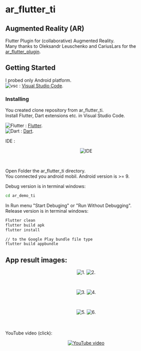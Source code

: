 # ar_flutter_ti

## Augmented Reality (AR)
Flutter Plugin for (collaborative) Augmented Reality.<br>
Many thanks to Oleksandr Leuschenko and CariusLars for the 
[ar_flutter_plugin](https://github.com/CariusLars/ar_flutter_plugin).<br>

## Getting Started<br>
I probed only Android platform.<br>
![vsc](ar_demo_ti/images/vscicon1.png) : [Visual Studio Code](https://code.visualstudio.com/).<br>

### Installing<br>
You created clone repository from ar_flutter_ti.<br>
Install Flutter, Dart extensions etc. in Visual Studio Code.<br>


![Flutter](ar_demo_ti/images/fluttericon1.png) : [Flutter](https://flutter.dev/).<br>
![Dart](ar_demo_ti/images/darticon1.png) : [Dart](https://dart.dev/).<br>

IDE :
<div align="center">

![IDE](ar_demo_ti/images/vsc.jpg)

</div><br>

Open Folder the ar_flutter_ti directory.<br>
You connected you android mobil. Android version is >= 9. <br>

Debug version is in terminal windows:
```bash
cd ar_demo_ti
```
In Run menu "Start Debuging" or "Run Without Debugging". <br>
Release version is in terminal windows: <br>

```bash
Flutter clean
flutter build apk
flutter install

// to the Google Play bundle file type
flutter build appbundle 
```

## App result images:<br>
<div align="center">

![1.](ar_demo_ti/images/ar_demo_ti_screen1.jpg)
![2.](ar_demo_ti/images/ar_demo_ti_screen2.jpg)

</div><br>
<div align="center">

![3.](ar_demo_ti/images/ar_demo_ti_screen3.jpg)
![4.](ar_demo_ti/images/ar_demo_ti_screen4.jpg)

</div><br>
<div align="center">

![5.](ar_demo_ti/images/ar_demo_ti_screen5.jpg)
![6.](ar_demo_ti/images/ar_demo_ti_screen6.jpg)

</div><br>
<br>
YouTube video (click):<br>
<div align="center">

[![YouTube video](https://img.youtube.com/vi/AvguI4dyZtY/0.jpg)](https://www.youtube.com/watch?v=AvguI4dyZtY)

</div><br>
